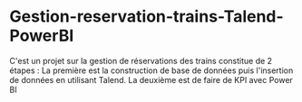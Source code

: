 # Gestion-reservation-trains-Talend-PowerBI
C'est un projet sur la gestion de réservations des trains constitue de 2 étapes : La première est la construction de base de données puis l'insertion de données en utilisant Talend. La deuxième est de faire de KPI avec Power BI
